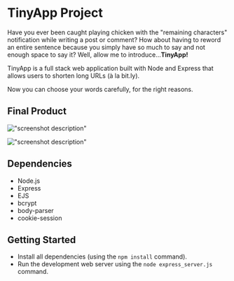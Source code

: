 # TinyApp Project

Have you ever been caught playing chicken with the "remaining characters" notification while writing a post or comment? How about having to reword an entire sentence because you simply have so much to say and not enough space to say it? Well, allow me to introduce...**TinyApp!**

TinyApp is a full stack web application built with Node and Express that allows users to shorten long URLs (à la bit.ly).

Now you can choose your words carefully, for the right reasons.

## Final Product

!["screenshot description"](#)

!["screenshot description"](#)

## Dependencies

- Node.js
- Express
- EJS
- bcrypt
- body-parser
- cookie-session

## Getting Started

- Install all dependencies (using the `npm install` command).
- Run the development web server using the `node express_server.js` command.